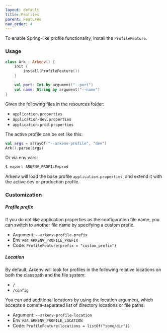 ```yaml
---
layout: default
title: Profiles
parent: Features
nav_order: 4
---
```


To enable Spring-like profile functionality, install the `ProfileFeature`. 

### Usage

```kotlin
class Ark : Arkenv() {
    init {
        install(ProfileFeature())
    }

    val port: Int by argument("--port")
    val name: String by argument("--name")
}
```

Given the following files in the resources folder:
* `application.properties`
* `application-dev.properties`
* `application-prod.properties`

The active profile can be set like this:
```kotlin
val args = arrayOf("--arkenv-profile", "dev")
Ark().parse(args)
```

Or via env vars: 
```bash
$ export ARKENV_PROFILE=prod
```

Arkenv will load the base profile `application.properties`, 
and extend it with the active dev or production profile. 

### Customization

##### Profile prefix
If you do not like application.properties as the configuration file name, 
you can switch to another file name by specifying a custom prefix.  

* Argument: `--arkenv-profile-prefix`
* Env var: `ARKENV_PROFILE_PREFIX`
* Code: `ProfileFeature(prefix = "custom_prefix")`

##### Location
By default, Arkenv will look for profiles in the following relative locations 
on both the classpath and the file system: 
* `/` 
* `/config`
 
You can add additional locations by using the location argument, 
which accepts a comma-separated list of directory locations or file paths.

* Argument: `--arkenv-profile-location`
* Env var: `ARKENV_PROFILE_LOCATION`
* Code: `ProfileFeature(locations = listOf("some/dir"))`
